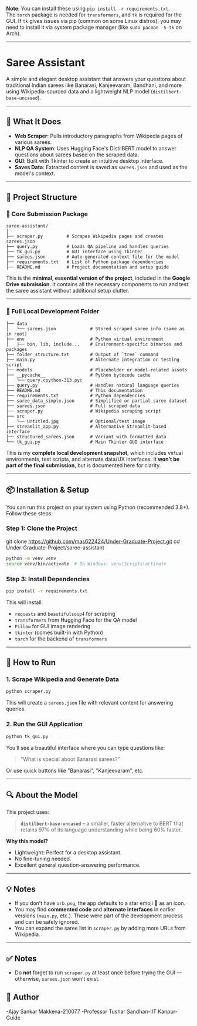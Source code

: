 **Note**: You can install these using `pip install -r requirements.txt`.  
The `torch` package is needed for `transformers`, and `tk` is required for the GUI. If `tk` gives issues via pip (common on some Linux distros), you may need to install it via system package manager (like `sudo pacman -S tk` on Arch).

---

# Saree Assistant

A simple and elegant desktop assistant that answers your questions about traditional Indian sarees like Banarasi, Kanjeevaram, Bandhani, and more using Wikipedia-sourced data and a lightweight NLP model (`distilbert-base-uncased`).

---

## 🧠 What It Does

- **Web Scraper**: Pulls introductory paragraphs from Wikipedia pages of various sarees.
- **NLP QA System**: Uses Hugging Face's DistilBERT model to answer questions about sarees based on the scraped data.
- **GUI**: Built with Tkinter to create an intuitive desktop interface.
- **Saves Data**: Extracted content is saved as `sarees.json` and used as the model's context.

---

## 📂 Project Structure

### 🔹 Core Submission Package

```text
saree-assistant/
│
├── scraper.py         # Scrapes Wikipedia pages and creates sarees.json
├── query.py           # Loads QA pipeline and handles queries
├── tk_gui.py          # GUI interface using Tkinter
├── sarees.json        # Auto-generated context file for the model
├── requirements.txt   # List of Python package dependencies
├── README.md          # Project documentation and setup guide
```

This is the **minimal, essential version of the project**, included in the **Google Drive submission**. It contains all the necessary components to run and test the saree assistant without additional setup clutter.

---

### 🔸 Full Local Development Folder

```text
├── data
│   └── sarees.json             # Stored scraped saree info (same as in root)
├── env                         # Python virtual environment
│   ├── bin, lib, include...    # Environment-specific binaries and packages
├── folder_structure.txt        # Output of `tree` command
├── main.py                     # Alternate integration or testing script
├── models                      # Placeholder or model-related assets
├── __pycache__                 # Python bytecode cache
│   └── query.cpython-313.pyc
├── query.py                    # Handles natural language queries
├── README.md                   # This documentation
├── requirements.txt            # Python dependencies
├── saree_data_simple.json      # Simplified or partial saree dataset
├── sarees.json                 # Full scraped data
├── scraper.py                  # Wikipedia scraping script
├── src
│   └── Untitled.jpg            # Optional/test image
├── streamlit_app.py            # Alternative Streamlit-based interface
├── structured_sarees.json      # Variant with formatted data
└── tk_gui.py                   # Main Tkinter GUI interface
```

This is my **complete local development snapshot**, which includes virtual environments, test scripts, and alternate data/UX interfaces. It **won’t be part of the final submission**, but is documented here for clarity.

---

## 📦 Installation & Setup

You can run this project on your system using Python (recommended 3.8+). Follow these steps:

### Step 1: Clone the Project

 git clone https://github.com/mas622424/Under-Graduate-Project.git
 cd Under-Graduate-Project/saree-assistant


```bash
python -m venv venv
source venv/bin/activate  # On Windows: venv\Scripts\activate
```

### Step 3: Install Dependencies

```bash
pip install -r requirements.txt
```

This will install:

- `requests` and `beautifulsoup4` for scraping
- `transformers` from Hugging Face for the QA model
- `Pillow` for GUI image rendering
- `tkinter` (comes built-in with Python)
- `torch` for the backend of `transformers`

---

## 🚀 How to Run

### 1. Scrape Wikipedia and Generate Data

```bash
python scraper.py
```

This will create a `sarees.json` file with relevant content for answering queries.

### 2. Run the GUI Application

```bash
python tk_gui.py
```

You’ll see a beautiful interface where you can type questions like:

> "What is special about Banarasi sarees?"

Or use quick buttons like "Banarasi", "Kanjeevaram", etc.

---

## 🔍 About the Model

This project uses:

> **`distilbert-base-uncased`** – a smaller, faster alternative to BERT that retains 97% of its language understanding while being 60% faster.

**Why this model?**
- Lightweight: Perfect for a desktop assistant.
- No fine-tuning needed.
- Excellent general question-answering performance.

---

## 💡 Notes

- If you don’t have `orb.png`, the app defaults to a star emoji 🌟 as an icon.
- You may find **commented code** and **alternate interfaces** in earlier versions (`main.py`, etc.). These were part of the development process and can be safely ignored.
- You can expand the saree list in `scraper.py` by adding more URLs from Wikipedia.

---

## ✅  Notes


- Do **not** forget to run `scraper.py` at least once before trying the GUI — otherwise, `sarees.json` won’t exist.


## 👤 Author

-Ajay Sankar Makkena-210077
-Professor Tushar Sandhan-IIT Kanpur-Guide
